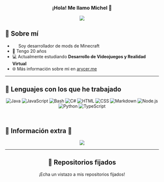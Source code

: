 
<h3 align="center">¡Hola! Me llamo Michel</a> 👋</h3>

<p align="center">
    <img src="https://komarev.com/ghpvc/?username=Arycer&color=red"/> 
</p>

## 📖 Sobre mí

* <img src="https://cdn.discordapp.com/emojis/1124845167866806312.gif" width="16"/> Soy desarrollador de mods de Minecraft
* 🌱 Tengo 20 años
* 💻 Actualmente estudiando **Desarrollo de Videojuegos y Realidad Virtual**
* 🌐 Más información sobre mi en [arycer.me](https://arycer.me/)
  
<hr/>

## 🌱 Lenguajes con los que he trabajado

<p align="center">
<img alt="Java" src="https://custom-icon-badges.demolab.com/badge/Java-007396.svg?logo=java&logoColor=white"></a>
<img alt="JavaScript" src="https://img.shields.io/badge/JavaScript-F7DF1E.svg?logo=javascript&logoColor=black"></a>
<img alt="Bash" src="https://img.shields.io/badge/Bash-121011.svg?logo=gnu-bash&logoColor=white"></a>
<img alt="C#" src="https://custom-icon-badges.demolab.com/badge/C%23-68217A.svg?logo=cs2&logoColor=white"></a>
<img alt="HTML" src="https://img.shields.io/badge/HTML-E34F26.svg?logo=html5&logoColor=white"></a>
<img alt="CSS" src="https://img.shields.io/badge/CSS-1572B6.svg?logo=css3&logoColor=white"></a>
<img alt="Markdown" src="https://img.shields.io/badge/Markdown-000000.svg?logo=markdown&logoColor=white"></a>
<img alt="Node.js" src="https://img.shields.io/badge/Node.js-43853D.svg?logo=node.js&logoColor=white"></a>
<img alt="Python" src="https://img.shields.io/badge/Python-14354C.svg?logo=python&logoColor=white"></a>
<img alt="TypeScript" src="https://img.shields.io/badge/TypeScript-007ACC.svg?logo=typescript&logoColor=white"></a>
</p>

<br/>

## 💭 Información extra 💭
<p align="center">
    <img src="https://lanyard.cnrad.dev/api/361147515673903116"/>
</p>

<hr/>

<h2 align="center">📌 Repositorios fijados </h2>
<p align="center">¡Echa un vistazo a mis repositorios fijados!</p>
